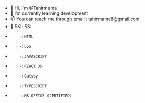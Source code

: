 - 👋 Hi, I’m @Tahirmama
- 🌱 I’m currently learning development
- 📫 You can reach me through email : tahirmama8@gmail.com
- 💞️ SKILSS:
-         -:HTML
-         -:CSS
-         -:JAVASCRIPT
-         -:REACT JS
-         -:Gatsby
-         -:TYPESCRIPT
-         -:MS OFFICE (CERTIFIED)


<!---
Tahirmama/Tahirmama is a ✨ special ✨ repository because its `README.md` (this file) appears on your GitHub profile.
You can click the Preview link to take a look at your changes.
--->
